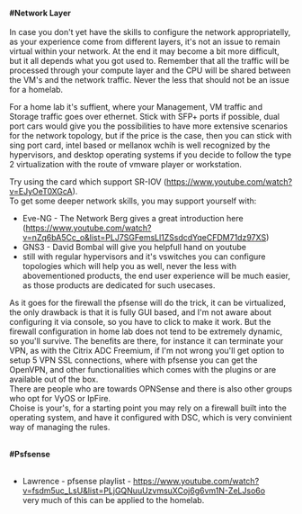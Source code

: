**#Network Layer**<br><br>
In case you don't yet have the skills to configure the network appropriatelly, as your experience come from different layers, it's not an issue to remain virtual within your network. At the end it may become a bit more difficult, but it all depends what you got used to. Remember that all the traffic will be processed through your compute layer and the CPU will be shared between the VM's and the network traffic. Never the less that should not be an issue for a homelab.<br>

For a home lab it's suffient, where your Management, VM traffic and Storage traffic goes over ethernet. Stick with SFP+ ports if possible, dual port cars would give you the possibilities to have more extensive scenarios for the network topology, but if the price is the case, then you can stick with sing port card, intel based or mellanox wchih is well recognized by the hypervisors, and desktop operating systems if you decide to follow the type 2 virtualization with the route of vmware player or workstation.<br>

Try using the card which support SR-IOV (https://www.youtube.com/watch?v=EJyOeT0XGcA).<br>
To get some deeper network skills, you may support yourself with:
+ Eve-NG - The Network Berg gives a great introduction here (https://www.youtube.com/watch?v=nZq6bA5Cc_o&list=PLJ7SGFemsLl1ZSsdcdYqeCFDM71dz97XS)<br>
+ GNS3 - David Bombal will give you helpfull hand on youtube<br>
+ still with regular hypervisors and it's vswitches you can configure topologies which will help you as well, never the less with abovementioned products, the end user experience will be much easier, as those products are dedicated for such usecases.<br>

As it goes for the firewall the pfsense will do the trick, it can be virtualized, the only drawback is that it is fully GUI based, and I'm not aware about configuring it via console, so you have to click to make it work. But the firewall configuration in home lab does not tend to be extremely dynamic, so you'll survive. The benefits are there, for instance it can terminate your VPN, as with the Citrix ADC Freemium, if I'm not wrong you'll get option to setup 5 VPN SSL connections, where with pfsense you can get the OpenVPN, and other functionalities which comes with the plugins or are available out of the box.<br>
There are people who are towards OPNSense and there is also other groups who opt for VyOS or IpFire.<br>
Choise is your's, for a starting point you may rely on a firewall built into the operating system, and have it configured with DSC, which is very convinient way of managing the rules.<br><br>

**#Psfsense**<br><br>

+ Lawrence - pfsense playlist - https://www.youtube.com/watch?v=fsdm5uc_LsU&list=PLjGQNuuUzvmsuXCoj6g6vm1N-ZeLJso6o<br>
very much of this can be applied to the homelab.<br>
